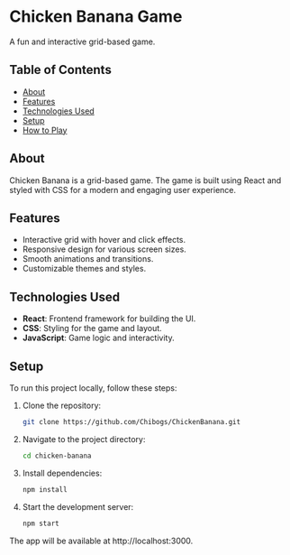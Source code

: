# Chicken Banana Game

A fun and interactive grid-based game.

## Table of Contents
- [About](#about)
- [Features](#features)
- [Technologies Used](#technologies-used)
- [Setup](#setup)
- [How to Play](#how-to-play)

## About
Chicken Banana is a grid-based game. The game is built using React and styled with CSS for a modern and engaging user experience.

## Features
- Interactive grid with hover and click effects.
- Responsive design for various screen sizes.
- Smooth animations and transitions.
- Customizable themes and styles.

## Technologies Used
- **React**: Frontend framework for building the UI.
- **CSS**: Styling for the game and layout.
- **JavaScript**: Game logic and interactivity.

## Setup
To run this project locally, follow these steps:

1. Clone the repository:
   ```bash
   git clone https://github.com/Chibogs/ChickenBanana.git
   
2. Navigate to the project directory:
   ```bash
   cd chicken-banana

3. Install dependencies:
   ```bash
   npm install

4. Start the development server:
   ```bash
   npm start
   
The app will be available at http://localhost:3000.
